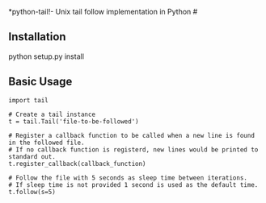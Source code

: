  *python-tail!- Unix tail follow implementation in Python #

## Installation ##

python setup.py install

## Basic Usage ##
    import tail
    
    # Create a tail instance
    t = tail.Tail('file-to-be-followed')

    # Register a callback function to be called when a new line is found in the followed file. 
    # If no callback function is registerd, new lines would be printed to standard out.
    t.register_callback(callback_function)

    # Follow the file with 5 seconds as sleep time between iterations. 
    # If sleep time is not provided 1 second is used as the default time.
    t.follow(s=5)
     
 